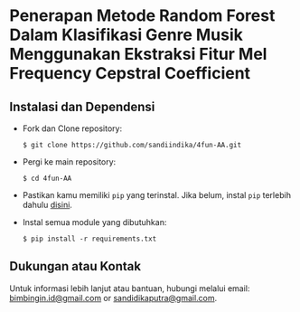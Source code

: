 # Penerapan Metode Random Forest Dalam Klasifikasi Genre Musik Menggunakan Ekstraksi Fitur Mel Frequency Cepstral Coefficient


## Instalasi dan Dependensi

  - Fork dan Clone repository:
    ```
    $ git clone https://github.com/sandiindika/4fun-AA.git
    ```

  - Pergi ke main repository:
    ```
    $ cd 4fun-AA
    ```

  - Pastikan kamu memiliki `pip` yang terinstal. Jika belum, instal `pip` terlebih dahulu [disini](https://pip.pypa.io/en/stable/installation/).

  - Instal semua module yang dibutuhkan:
    ```
    $ pip install -r requirements.txt
    ```


## Dukungan atau Kontak

Untuk informasi lebih lanjut atau bantuan, hubungi melalui email: bimbingin.id@gmail.com or sandidikaputra@gmail.com.